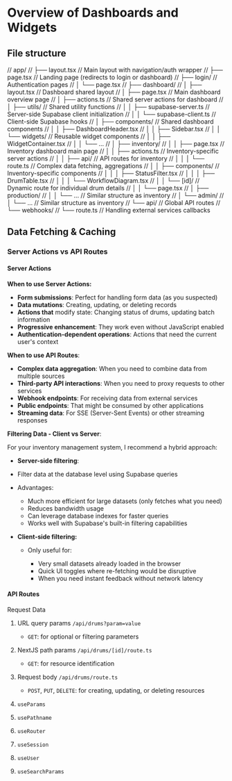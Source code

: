 # Overview of Dashboards and Widgets

## File structure

// app/
// ├── layout.tsx // Main layout with navigation/auth wrapper
// ├── page.tsx // Landing page (redirects to login or dashboard)
// ├── login/ // Authentication pages
// │ └── page.tsx
// ├── dashboard/
// │ ├── layout.tsx // Dashboard shared layout
// │ ├── page.tsx // Main dashboard overview page
// │ ├── actions.ts // Shared server actions for dashboard
// │ ├── utils/ // Shared utility functions
// │ │ ├── supabase-server.ts // Server-side Supabase client initialization
// │ │ └── supabase-client.ts // Client-side Supabase hooks
// │ ├── components/ // Shared dashboard components
// │ │ ├── DashboardHeader.tsx
// │ │ ├── Sidebar.tsx
// │ │ └── widgets/ // Reusable widget components
// │ │ ├── WidgetContainer.tsx
// │ │ └── ...
// │ ├── inventory/
// │ │ ├── page.tsx // Inventory dashboard main page
// │ │ ├── actions.ts // Inventory-specific server actions
// │ │ ├── api/ // API routes for inventory
// │ │ │ └── route.ts // Complex data fetching, aggregations
// │ │ ├── components/ // Inventory-specific components
// │ │ │ ├── StatusFilter.tsx
// │ │ │ ├── DrumTable.tsx
// │ │ │ └── WorkflowDiagram.tsx
// │ │ └── [id]/ // Dynamic route for individual drum details
// │ │ └── page.tsx
// │ ├── production/
// │ │ └── ... // Similar structure as inventory
// │ └── admin/
// │ └── ... // Similar structure as inventory
// └── api/ // Global API routes
// └── webhooks/
// └── route.ts // Handling external services callbacks

## Data Fetching & Caching

### Server Actions vs API Routes

#### Server Actions

**When to use Server Actions:**

- **Form submissions**: Perfect for handling form data (as you suspected)
- **Data mutations**: Creating, updating, or deleting records
- **Actions that** modify state: Changing status of drums, updating batch information
- **Progressive enhancement**: They work even without JavaScript enabled
- **Authentication-dependent operations**: Actions that need the current user's context

**When to use API Routes**:

- **Complex data aggregation**: When you need to combine data from multiple sources
- **Third-party API interactions**: When you need to proxy requests to other services
- **Webhook endpoints**: For receiving data from external services
- **Public endpoints**: That might be consumed by other applications
- **Streaming data**: For SSE (Server-Sent Events) or other streaming responses

**Filtering Data - Client vs Server**:

For your inventory management system, I recommend a hybrid approach:

- **Server-side filtering**:

- Filter data at the database level using Supabase queries
- Advantages:

  - Much more efficient for large datasets (only fetches what you need)
  - Reduces bandwidth usage
  - Can leverage database indexes for faster queries
  - Works well with Supabase's built-in filtering capabilities

- **Client-side filtering:**

  - Only useful for:

    - Very small datasets already loaded in the browser
    - Quick UI toggles where re-fetching would be disruptive
    - When you need instant feedback without network latency

#### API Routes

Request Data

1. URL query params `/api/drums?param=value`

   - `GET`: for optional or filtering parameters

2. NextJS path params `/api/drums/[id]/route.ts`

   - `GET`: for resource identification

3. Request body `/api/drums/route.ts`

   - `POST`, `PUT`, `DELETE`: for creating, updating, or deleting resources

4. `useParams`
5. `usePathname`
6. `useRouter`
7. `useSession`
8. `useUser`
9. `useSearchParams`
